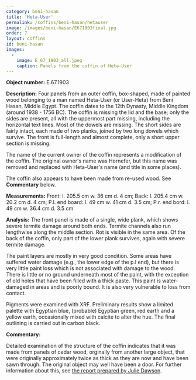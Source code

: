 ```yaml
---
category: beni-hasan
title: 'Heta-User'
permalink: /coffins/beni-hasan/hetauser
image: /images/beni-hasan/E671903final.jpg
order: 7
layout: coffins
id: beni-hasan
images:
  -
    image: E_67_1903_all.jpeg
    caption: Panels from the coffin of Heta-User
---
```


**Object number:** E.67.1903

**Description:** Four panels from an outer coffin, box-shaped, made of painted wood belonging to a man named Heta-User (or User-Heta) from Beni Hasan, Middle Egypt. The coffin dates to the 12th Dynasty, Middle Kingdom (around 1938 - 1756 BC). The coffin is missing the lid and the base; only the sides are present, all with the uppermost part missing, including the horizontal text lines. Most of the dowels are missing. The short sides are fairly intact, each made of two planks, joined by two long dowels which survive. The front is full-length and almost complete, only a short upper section is missing. 

The name of the current owner of the coffin represents a modification of the coffin. The original owner's name was Hornefer, but this name was 
removed and replaced with Heta-User's name (and title in some places).

The coffin also appears to have been made from re-used wood. See **Commentary** below.

**Measurements:** Front: l. 205.5 cm w. 36 cm d. 4 cm; Back: l. 205.4 cm w. 20.2 cm d. 4 cm; P.l. end board: l. 49 cm w. 41 cm d. 3.5 cm; P.r. end bord: l. 49 cm w. 36.4 cm d. 3.5 cm 

**Analysis:** The front panel is made of a single, wide plank, which shows severe termite damage around both ends. Termite channels also run lengthwise along the middle section. Rot is visible in the same area. Of the back of the coffin, only part of the lower plank survives, again with severe termite damage.  

The paint layers are mostly in very good condition.  Some areas have suffered water damage (e.g., the lower edge of the p.l end), but there is very little paint loss which is not associated with damage to the wood.  There is little or no ground underneath most of the paint, with the exception of old holes that have been filled with a thick paste. This paint is water-damaged in areas and is poorly bound. It is also very vulnerable to loss from contact.

Pigments were examined with XRF. Preliminary results show a limited palette with Egyptian blue, (probable) Egyptian green, red earth and a yellow earth, occasionally mixed with calcite to alter the hue. The final outlining is carried out in carbon black. 

**Commentary:** 

Detailed examination of the structure of the coffin indicates that it was made from panels of cedar wood, orginally from another large object, 
that were originally approximately twice as thick as they are now and have been sawn through. The original object may well have been a door. For 
further information about this, see 
[the report prepared by Julie Dawson](https//egyptiancoffins.org/catalogue_extras/Construction_and_former_life_final.pdf).





